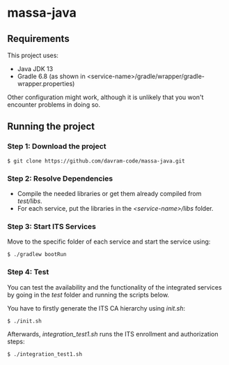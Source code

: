 # massa-java

## Requirements
This project uses:
 - Java JDK 13
 - Gradle 6.8 (as shown in \<service-name\>/gradle/wrapper/gradle-wrapper.properties)

Other configuration might work, although it is unlikely that you won't encounter problems in doing so.

## Running the project

### Step 1: Download the project

    $ git clone https://github.com/davram-code/massa-java.git

### Step 2: Resolve Dependencies
 - Compile the needed libraries or get them already compiled from _test/libs_.
 - For each service, put the libraries in the _\<service-name\>/libs_ folder.

### Step 3: Start ITS Services
Move to the specific folder of each service and start the service using:
    
    $ ./gradlew bootRun

### Step 4: Test
You can test the availability and the functionality of the integrated services by going in the _test_ folder and running the scripts below.

You have to firstly generate the ITS CA hierarchy using _init.sh_:

    $ ./init.sh
 
Afterwards, _integration_test1.sh_ runs the ITS enrollment and authorization steps:

    $ ./integration_test1.sh 

